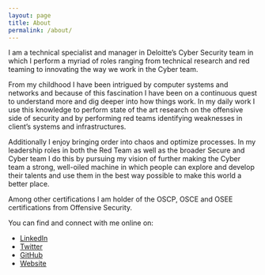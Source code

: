 ```yaml
---
layout: page
title: About
permalink: /about/
---
```


I am a technical specialist and manager in Deloitte’s Cyber Security team in which I perform a myriad of roles ranging from technical research and red teaming to innovating the way we work in the Cyber team.

From my childhood I have been intrigued by computer systems and networks and because of this fascination I have been on a continuous quest to understand more and dig deeper into how things work. In my daily work I use this knowledge to perform state of the art research on the offensive side of security and by performing red teams identifying weaknesses in client’s systems and infrastructures.

Additionally I enjoy bringing order into chaos and optimize processes. In my leadership roles in both the Red Team as well as the broader Secure and Cyber team I do this by pursuing my vision of further making the Cyber team a strong, well-oiled machine in which people can explore and develop their talents and use them in the best way possible to make this world a better place.

Among other certifications I am holder of the OSCP, OSCE and OSEE certifications from Offensive Security.

You can find and connect with me online on:

* [LinkedIn](https://www.linkedin.com/in/arrishuijgen/)
* [Twitter](https://twitter.com/bitsadmin/)
* [GitHub](https://github.com/bitsadmin/)
* [Website](https://bitsadm.in/)

<!--
> This website is using [laobubu](http://laobubu.net)'s theme: [EasyBook](https://github.com/laobubu/jekyll-theme-EasyBook)
-->
